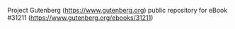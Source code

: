 Project Gutenberg (https://www.gutenberg.org) public repository for eBook #31211 (https://www.gutenberg.org/ebooks/31211)

